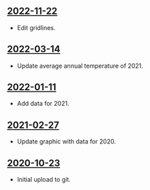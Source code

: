 ## [2022-11-22](https://github.com/faktaoklimatu/graphics/blob/ba1b7ddec5463e6481ac30027131d03bac22a2b6/data-visualization/infographics/climate-indicators/czechia/annual-average-temperature-in-czechia/cs-teplota-cr.ai)

- Edit gridlines.

## [2022-03-14](https://github.com/faktaoklimatu/graphics/blob/4d8c1aa13ebbe293374ce82dcb7a41665473b3a8/data-visualization/climate-indicators/czechia/annual-average-temperature-in-czechia/cs-teplota-cr.ai)

- Update average annual temperature of 2021.

## [2022-01-11](https://github.com/faktaoklimatu/graphics/blob/bb537b03e360c560026a91678661dadbbbf381d0/data-visualization/climate-indicators/czechia/annual-average-temperature-in-czechia/cs-teplota-cr.ai)

- Add data for 2021.

## [2021-02-27](https://github.com/faktaoklimatu/graphics/blob/adefb31b63777cf27201c761c1f134d9d4c3ba09/data-visualization/climate-indicators/czechia/annual-average-temperature-in-czechia/cs-teplota-cr.ai)

- Update graphic with data for 2020.

## [2020-10-23](https://github.com/faktaoklimatu/graphics/blob/b253427fcc97a23462362b3a7615fba73ef8dc32/Data%20visualization/Climate%20indicators/Czechia/Annual%20average%20temperature%20in%20Czechia/cs-teplota-cr.ai)

- Initial upload to git.

